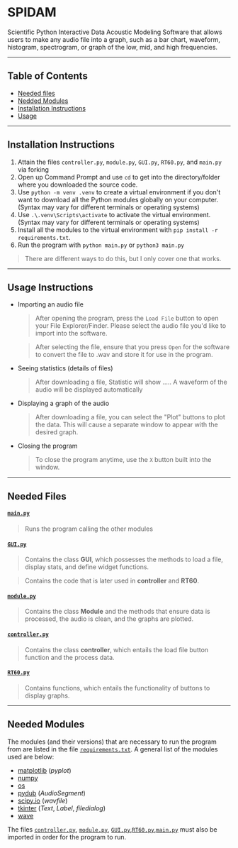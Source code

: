 # SPIDAM
Scientific Python Interactive Data Acoustic Modeling
Software that allows users to make any audio file into a graph, such as a bar chart, waveform, histogram, spectrogram, or graph of the low, mid, and high frequencies.

---
## Table of Contents
* [Needed files](#files)
* [Nedded Modules](#modules)
* [Installation Instructions](#instructions)
* [Usage](#how-to-use)

---
<a name="instructions"></a>
## Installation Instructions
1) Attain the files `controller.py`, `module.py`, `GUI.py`, `RT60.py`, and `main.py` via forking
2) Open up Command Prompt and use `cd` to get into the directory/folder where you downloaded the source code.
3) Use `python -m venv .venv` to create a virtual environment if you don't want to download all the Python modules globally on your computer. (Syntax may vary for different terminals or operating systems)
4) Use `.\.venv\Scripts\activate` to activate the virtual environment. (Syntax may vary for different terminals or operating systems)
5) Install all the modules to the virtual environment with `pip install -r requirements.txt`.
6) Run the program with `python main.py` or `python3 main.py`
> There are different ways to do this, but I only cover one that works.
---
<a name="how-to-use"></a>
## Usage Instructions
* Importing an audio file
  > After opening the program, press the `Load File` button to open your File Explorer/Finder. Please select the audio file you'd like to import into the software.
  
  > After selecting the file, ensure that you press `Open` for the software to convert the file to .wav and store it for use in the program.

* Seeing statistics (details of files) 
  > After downloading a file, Statistic will show .....
  > A waveform of the audio will be displayed automatically

* Displaying a graph of the audio 
  > After downloading a file, you can select the "Plot" buttons to plot the data. This will cause a separate window to appear with the desired graph. 
  
* Closing the program
  > To close the program anytime, use the `X` button built into the window.
---
<a name="files"></a>
## Needed Files
#### [`main.py`](https://github.com/fayo786/SPIDAM/blob/main/main.py)
  > Runs the program calling the other modules

#### [`GUI.py`](https://github.com/fayo786/SPIDAM/blob/main/GUI.py)
  > Contains the class **GUI**, which possesses the methods to load a file, display stats, and define widget functions.

  > Contains the code that is later used in **controller** and **RT60**. 

#### [`module.py`](https://github.com/fayo786/SPIDAM/blob/main/module.py)
  > Contains the class **Module** and the methods that ensure data is processed, the audio is clean, and the graphs are plotted.

#### [`controller.py`](https://github.com/fayo786/SPIDAM/blob/main/controller.py)
  > Contains the class **controller**, which entails the load file button function and the process data.

#### [`RT60.py`](https://github.com/fayo786/SPIDAM/blob/main/RT60.py)
  > Contains functions, which entails the functionality of buttons to display graphs.

---
<a name="modules"></a>
## Needed Modules
The modules (and their versions) that are necessary to run the program from are listed in the file [`requirements.txt`](""). A general list of the modules used are below:

* [matplotlib](https://matplotlib.org/stable/index.html) (*pyplot*)
* [numpy](https://numpy.org/doc/)
* [os](https://docs.python.org/3/library/os.html)
* [pydub](https://github.com/jiaaro/pydub) (*AudioSegment*)
* [scipy.io](https://docs.scipy.org/doc/) (*wavfile*)
* [tkinter](https://docs.python.org/3/library/tk.html) (*Text*, *Label*, *filedialog*)
* [wave](https://docs.python.org/3/library/wave.html)

The files [`controller.py`](https://github.com/fayo786/SPIDAM/blob/main/controller.py), [`module.py`](https://github.com/fayo786/SPIDAM/blob/main/module.py), [`GUI.py`](https://github.com/fayo786/SPIDAM/blob/main/GUI.py),[`RT60.py`](https://github.com/fayo786/SPIDAM/blob/main/RT60.py),[`main.py`](https://github.com/fayo786/SPIDAM/blob/main/main.py) must also be imported in order for the program to run.
